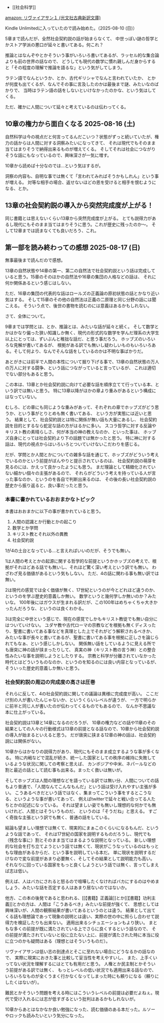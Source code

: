 - [[社会科学]]

[amazon: リヴァイアサン１ (光文社古典新訳文庫)](https://amzn.to/3USw7DD)

Kindle Unlimitedに入っていたので読み始めた。（2025-08-10 (日)）

5章まで読んだが、全然社会契約説の話が始まらなくて、
中世っぽい謎の哲学とかストア学派の悪口が延々と書いてある。何これ？

推論とはなんぞやとかそういう事がいろいろ書いてあるが、ラッセル的な集合論よりも前の世界の話なので、
どうしても現代の数学に慣れ親しんだ身からすると「その程度の理解で推論を語るな」という気がしてしまう。

ラテン語でなんというか、とか、古代ギリシャでなんと言われていたか、
とかが何度も出てくるが、なんでその事に言及したのかは最後まで謎、みたいなのばかりで、
当時はラテン語の話をしないといけなかったのかな、という気はしてくる。

ただ、確かに人間について延々と考えているのは伝わってくる。

## 10章の権力から面白くなる 2025-08-16 (土)

自然科学は今の視点だと何言ってるんだこいつ？状態がずっと続いていたが、権力の話からは人間に対する洞察みたいになってきて、
それは現代でもそのまま当てはまりそうで納得出来るものが増えてくる。
そしてそれは社会につながりそうな話にもなっているので、興味深さが一気に増す。

10章から読めば十分なのでは…という気はするが。

洞察の内容も、自明な事では無くて「言われてみればそうかもしれん」という事が増える。
対等な相手の場合、返せないほどの恩を受けると相手を恨むようになる、とか。

## 13章の社会契約説の導入から突然完成度が上がる！

同じ書籍とは思えないくらい13章から突然完成度が上がる。
とても説得力があるし現代にもそのまま当てはまりそうに思う。これが歴史に残ったのか〜。
そして12章までは読まなくても良いだろう、これ。

## 第一部を読み終わっての感想 2025-08-17 (日)

無事最後まで読んだので感想。

13章の自然状態や14章の第一、第二の自然法で社会契約説という話は完成していると思う。15章のそのほかの自然法や16章の集団の人格などの話は、
それに何か関係あるという感じはしない。

ただ、16章の集団の代表的な話はロールズの正義論の原初状態の話とかなり近い気はする。
そして15章のその他の自然法は正義の二原理と同じ分野の話には聞こえる。
そういう点で、後世の書物を読むのには意義はあるかもしれない。

さて、全体について。

9章までは学問とは、とか、推論とは、みたいな話が延々と続く。
そして数学とかはかなり偏った狭い知識しか無く、現代の形式的な数学を学んだ理系の大学生以上にとっては、ずいぶんと稚拙な話だ、と思う事だろう。
ホッブズのいろいろな見解が書いてあるが、
根拠がある訳でも無いし疑わしいものもいろいろある。そして何より、なんでそんな話をしているのかは不明な事ばかりだ。

あとがきには前半で人間の本性について掘り下げる事で、13章の自然状態の万人の万人に対する闘争、という話につながっていると言っているが、
これは適切でない部分もあると思う。

この本は、13章とか社会契約説に向けて必要な話を順序立てて行っている本、という訳では無いと思う。
特に13章以降がほかの章より重みがあるという構成にはなっていない。

むしろ、どの章にも同じような重みがあって、それぞれの章でホッブズがどう思うか、という事がとりとめも無く書いてある、
という方が実態には近いと思う。
結果として、社会契約説とは特に関係が無い話も大量にあるし、
社会契約説を目的とするなら蛇足な話の方がはるかに多い。
スコラ哲学に対する反論やキリスト教の素晴らしさ、何が本当の神の教えなのか、といった事は、
ホッブズ自身にとっては社会契約より下の話題では無かったと思う。
特に神に対する話は、現代の視点からはいろいろとついていけないこだわりを感じる。

だが、学問とか人間とかについての雑多な話を通じて、ホッブズがどういう考えでいるのかという前提がぼんやりと提示されているのは、
社会契約説の萌芽を見るのには、かえって良かったようにも思う。
まだ理論として精緻化されていない細かい個々の主張があるので、
それらがどういう考えを持っている人が言った事なのか、というのを各自で判断出来るのは、
その後の長い社会契約説の歴史から振り返ると、良い事だったと思う。

### 本書に書かれているおおまかなトピック

本書はおおまかに以下の事が書かれていると思う。

1. 人間の認識とか行動とかの起こり
2. 数学とか学問
3. キリスト教とそれ以外の異教
4. 社会契約説

1が4の土台となっている…と言えればいいのだが、そうでも無い。

1は人間の考えとかの起源に関する哲学的な前提というかホッブズの考えで、根拠がそれほどある話でも無いし、それほど驚く深い考えという訳でも無い。
わざわざ見る価値があるという気もしない。
ただ、4の話に関わる事も無い訳では無い。

2は現代の感覚では全く価値が無く、17世紀というのが今とどれほど違うのか、というのを学ぶ歴史的意義しか無い。
数学というと幾何学しか無いのか？みたいな。
100年後にはガウスが生まれる訳だが、この100年はめちゃくちゃ大きかったんだろうな、というのは良くわかる。

3は完全に中世という感じで、現在の感覚でしかもキリスト教徒でも無い自分にはついていけない。
ユダヤ教や古代ローマの宗教などを根拠も無くディスったり、聖書に書いてある事などを真理とした上でそれがどう解釈されるべきか、
みたいな事が長々と書いてあるが、聖書に書いてある事を根拠に正しさを論じられてもなぁ、という感じしかしない。
関係無い話をしているように見える所でも唐突に神の話が挟まったりして、
真実の神（キリスト教の言う神）との整合性みたいな事を説明しようとしたりする。
宗教と科学が分離されていなかった時代とはどういうものなのか、というのを知るのには良い内容となっているが、
そういった歴史的意義しか無いと思う。

### 社会契約説の周辺の完成度の高さは圧巻

それらに反して、4の社会契約説に関しての議論は異様に完成度が高い。
ここだけ別の人が書いたんじゃないか、というくらいレベルが違うが、
一方で明らかに前半と同じ人が書いたのが伝わってくるものでもあるので、
なんか不思議な本に仕上がっている。

社会契約説は13章と14章になるのだろうが、
10章の権力などの話や11章のその結果としての人々の行動様式は13章の前提となる話なので、10章から社会契約説の導入が始まるといえると思う。
だが唐突に挟まる12章の神の話は、社会契約説には関係がない。

10章からはかなりの説得力があり、現代にもそのまま成立するような事が多くなる。
特に内戦などで混乱が続き、統一した国家としての秩序の維持に失敗しているような状況に関しての考察と思えば、
カンボジアや中米、ネパールなどの割と最近の話として読む事も出来る。まったく救いは無いが。

そしてホッブズは人間の理想などを語っている訳では無い分、人間についての話もより普通で、「人間なんてこんなもんだ」という話は受け入れやすい主張が多い。
こうあるべきだという話ではなく、集まってこういう事をするとこうなる、というような事が書いてあって、
例えばtwitterで延々と戦い合ってる人たちとかの記述になっている。
それは望ましい姿でも無いし理想的な何かでも無いけれど、人間とはそういうものだ、
というのは「そうだね」と思える。
すごく奇抜な主張という訳でも無く、普通の話をしている。

結論も望ましい理想では無くて、現実的にまぁこのくらいになるもんだ、というような話であって、
それは17世紀の国家を説明するものだろうし、現代でも（残念な事に）割とそのまま当てはまるような説明となっている。
新しい理想的な社会を打ち立てようという話では無くて、現状がこうなっているのはもっともな理由があるからだ、という事を説明している本だ。
単に現状を説明するだけなので変な前提があまり必要無く、そしてその結果として説明能力も高い。
それなりに回っている国家をもっと良くしようという話では無く、言ってしまえば志は低い。

例えば、人はバカにされると怒るので喧嘩したくなければバカにするのはやめましょう、みたいな話を否定する人はあまり居ないのではないか。

他方、この本の後発であると思われる、[[【書籍】正義論]]とか[[【書籍】功利主義]]とかの方は、人間は「こうあるべき」みたいな前提が強くて、
思想としては興味深いが、人間の観察結果が書いてあるというのとは違う。
結果として出てくる話も理想論であって現象の説明とは違い、実際の世の中に照らし合わせて説得力を検証したりも出来ない。
適用出来るシチュエーションもより狭い。
まともな多くの前提が既に満たされている上でさらに良くするという話なので、
その前提が満たされていないと役に立たない上に、前提が満たされた時に本当に役に立つのかも疑問はある（理想とはそういうものだ）。

リヴァイアサンは低い志の到達点とそこに至れない場合にどうなるかの話なので、
実際に現実におきた事と比較して妥当性を考えやすいし、
また、上手くいってない状況を理解するにはとても有用だと思う。
人権とか民主制とかそういう前提がある訳では無く、
もっとレベルの低い状況でも適用出来る話なので、
いろいろなものが全くうまく行かなくなってしまった時にも頼りになる（頼りにしたくはないが）。

難民とかそういう問題を考える時にはこういうレベルの前提は必要だよねぇ。現代で受け入れるには志が低すぎるという批判はあるかもしれないが。

10章からあとはなかなか良い勉強になった、読む価値のある本だった。ルソーやロックも読みたいという気分になった。